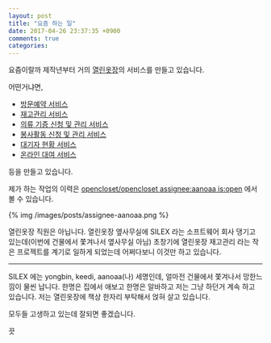 ```yaml
---
layout: post
title: "요즘 하는 일"
date: 2017-04-26 23:37:35 +0900
comments: true
categories: 
---
```


요즘이랄까 제작년부터 거의 [열린옷장](https://www.theopencloset.net/)의 서비스를 만들고
있습니다.

어떤거냐면,

- [방문예약 서비스](https://visit.theopencloset.net/visit)
- [재고관리 서비스](https://staff.theopencloset.net/)
- [의류 기증 신청 및 관리 서비스](https://donation.theopencloset.net/)
- [봉사활동 신청 및 관리 서비스](https://volunteer.theopencloset.net/)
- [대기자 현황 서비스](https://monitor.theopencloset.net/)
- [온라인 대여 서비스](https://share.theopencloset.net/)

등을 만들고 있습니다.

제가 하는 작업의
이력은
[opencloset/opencloset assignee:aanoaa is:open](https://github.com/opencloset/opencloset/issues?q=assignee%3Aaanoaa+is%3Aopen) 에서
볼 수 있습니다.

{% img /images/posts/assignee-aanoaa.png %}

열린옷장 직원은 아닙니다. 열린옷장 옆사무실에 SILEX 라는 소프트웨어 회사 댕기고
있는데(이번에 건물에서 쫓겨나서 옆사무실 아님) 초창기에 열린옷장 재고관리 라는 작은
프로젝트를 계기로 일하게 되었는데 어쩌다보니 이것만 하고 있습니다.

--------------------------------

SILEX 에는 yongbin, keedi, aanoaa(나) 세명인데, 얼마전 건물에서 쫓겨나서 망한느낌이 물씬
납니다. 한명은 집에서 애보고 한명은 알바하고 저는 그냥 하던거 계속 하고 있습니다. 저는
열린옷장에 책상 한자리 부탁해서 얹혀 살고 있습니다.

모두들 고생하고 있는데 잘되면 좋겠습니다.

끗
